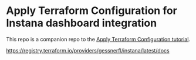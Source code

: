 # Apply Terraform Configuration for Instana dashboard integration

This repo is a companion repo to the [Apply Terraform Configuration tutorial](https://developer.hashicorp.com/terraform/tutorials/cli/apply).

https://registry.terraform.io/providers/gessnerfl/instana/latest/docs
